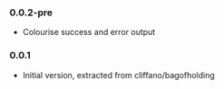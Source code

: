### 0.0.2-pre
* Colourise success and error output

### 0.0.1
* Initial version, extracted from cliffano/bagofholding
